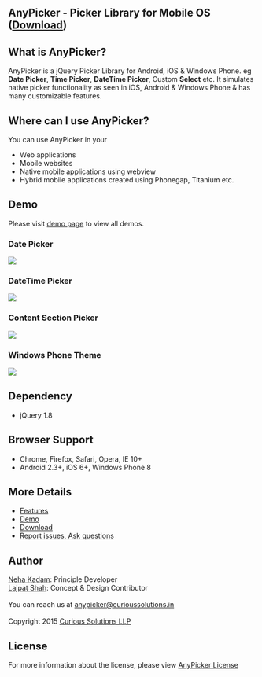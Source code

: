 ## AnyPicker - Picker Library for Mobile OS ([Download](https://curioussolutions.in/libraries/anypicker/ "Download AnyPicker"))

## What is AnyPicker?
AnyPicker is a jQuery Picker Library for Android, iOS & Windows Phone. eg **Date Picker**, **Time Picker**, **DateTime Picker**, Custom **Select** etc. It simulates native picker functionality as seen in iOS, Android & Windows Phone & has many customizable features. 
 
## Where can I use AnyPicker?
You can use AnyPicker in your 
- Web applications
- Mobile websites
- Native mobile applications using webview
- Hybrid mobile applications created using Phonegap, Titanium etc.

## Demo
Please visit [demo page](https://curioussolutions.in/libraries/anypicker/ "AnyPicker Demo") to view all demos. <br/>
### Date Picker
![](http://curioussolutions.in/libraries/anypicker/content/images/github-datepicker.png)
### DateTime Picker
![](http://curioussolutions.in/libraries/anypicker/content/images/github-datetimepicker.png)
### Content Section Picker
![](http://curioussolutions.in/libraries/anypicker/content/images/github-contentsection.png)
### Windows Phone Theme
![](http://curioussolutions.in/libraries/anypicker/content/images/github-windowsphone.png)

## Dependency
- jQuery 1.8

## Browser Support
- Chrome, Firefox, Safari, Opera, IE 10+
- Android 2.3+, iOS 6+, Windows Phone 8

## More Details
- [Features](https://curioussolutions.in/libraries/anypicker/ "AnyPicker Features")
- [Demo](https://curioussolutions.in/libraries/anypicker/ "AnyPicker Demo")
- [Download](https://curioussolutions.in/libraries/anypicker/ "Download AnyPicker")
- [Report issues, Ask questions](https://github.com/CuriousSolutions/AnyPicker/issues "Report Issues")

## Author
[Neha Kadam](https://github.com/nehakadam): Principle Developer<br/> 
[Lajpat Shah](https://github.com/lajpatshah): Concept & Design Contributor
<br/> <br/> 
You can reach us at [anypicker@curioussolutions.in](mailto:anypicker@curioussolutions.in) <br/> <br/> 
Copyright 2015 [Curious Solutions LLP](https://github.com/CuriousSolutions)

## License
For more information about the license, please view [AnyPicker License](https://curioussolutions.in/libraries/anypicker/content/license.htm "AnyPicker License")
